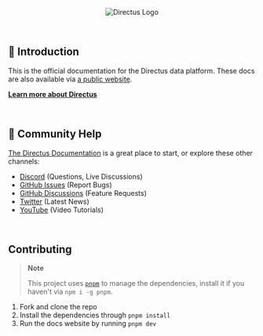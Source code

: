<p align="center"><img alt="Directus Logo" src="https://user-images.githubusercontent.com/522079/158864859-0fbeae62-9d7a-4619-b35e-f8fa5f68e0c8.png"></p>

<br />

## 🐰 Introduction

This is the official documentation for the Directus data platform. These docs are also available via
[a public website](https://docs.directus.io).

**[Learn more about Directus](https://directus.io)**

<br />

## 🤔 Community Help

[The Directus Documentation](https://docs.directus.io) is a great place to start, or explore these other channels:

- [Discord](https://directus.chat) (Questions, Live Discussions)
- [GitHub Issues](https://github.com/directus9/directus9/issues) (Report Bugs)
- [GitHub Discussions](https://github.com/directus9/directus9/discussions) (Feature Requests)
- [Twitter](https://twitter.com/directus) (Latest News)
- [YouTube](https://www.youtube.com/c/DirectusVideos/featured) (Video Tutorials)

<br />

## Contributing

> **Note**
>
> This project uses [`pnpm`](https://pnpm.io) to manage the dependencies, install it if you haven't via `npm i -g pnpm`.

1. Fork and clone the repo
2. Install the dependencies through `pnpm install`
3. Run the docs website by running `pnpm dev`
